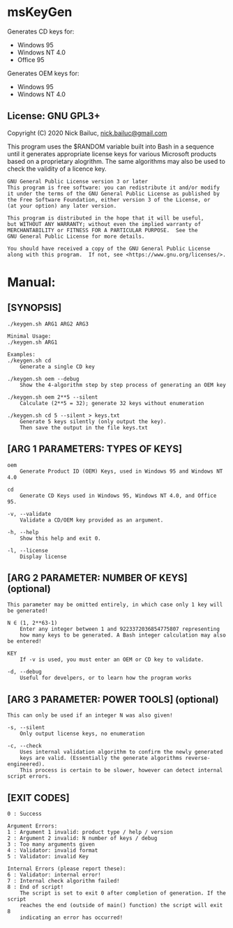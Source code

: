 # msKeyGen
Generates CD keys for:
- Windows 95
- Windows NT 4.0
- Office 95

Generates OEM keys for:
- Windows 95
- Windows NT 4.0


## License: GNU GPL3+
Copyright (C) 2020 Nick Bailuc, nick.bailuc@gmail.com

This program uses the $RANDOM variable built into Bash in a sequence until it
generates appropriate license keys for various Microsoft products based on a
proprietary alogrithm. The same algorithms may also be used to check the
validity of a licence key.

	GNU General Public License version 3 or later
	This program is free software: you can redistribute it and/or modify
	it under the terms of the GNU General Public License as published by
	the Free Software Foundation, either version 3 of the License, or
	(at your option) any later version.

	This program is distributed in the hope that it will be useful,
	but WITHOUT ANY WARRANTY; without even the implied warranty of
	MERCHANTABILITY or FITNESS FOR A PARTICULAR PURPOSE.  See the
	GNU General Public License for more details.

	You should have received a copy of the GNU General Public License
	along with this program.  If not, see <https://www.gnu.org/licenses/>.


# Manual:

## [SYNOPSIS]

	./keygen.sh ARG1 ARG2 ARG3

	Minimal Usage:
	./keygen.sh ARG1
	
	Examples:
	./keygen.sh cd
		Generate a single CD key

	./keygen.sh oem --debug
		Show the 4-algorithm step by step process of generating an OEM key

	./keygen.sh oem 2**5 --silent
		Calculate (2**5 = 32); generate 32 keys without enumeration

	./keygen.sh cd 5 --silent > keys.txt
		Generate 5 keys silently (only output the key).
		Then save the output in the file keys.txt


## [ARG 1 PARAMETERS: TYPES OF KEYS]
	oem
		Generate Product ID (OEM) Keys, used in Windows 95 and Windows NT 4.0

	cd
		Generate CD Keys used in Windows 95, Windows NT 4.0, and Office 95.

	-v, --validate
		Validate a CD/OEM key provided as an argument.

	-h, --help
		Show this help and exit 0.

	-l, --license
		Display license


## [ARG 2 PARAMETER: NUMBER OF KEYS] (optional)
	This parameter may be omitted entirely, in which case only 1 key will be generated!

	N ∈ (1, 2**63-1)
		Enter any integer between 1 and 9223372036854775807 representing
		how many keys to be generated. A Bash integer calculation may also be entered!

	KEY
		If -v is used, you must enter an OEM or CD key to validate.

	-d, --debug
		Useful for develpers, or to learn how the program works


## [ARG 3 PARAMETER: POWER TOOLS] (optional)
	This can only be used if an integer N was also given!

	-s, --silent
		Only output license keys, no enumeration

	-c, --check
		Uses internal validation algorithm to confirm the newly generated
		keys are valid. (Essentially the generate algorithms reverse-engineered).
		This process is certain to be slower, however can detect internal script errors.

## [EXIT CODES]
	0 : Success

	Argument Errors:
	1 : Argument 1 invalid: product type / help / version
	2 : Argument 2 invalid: N number of keys / debug
	3 : Too many arguments given
	4 : Validator: invalid format
	5 : Validator: invalid Key

	Internal Errors (please report these):
	6 : Validator: internal error!
	7 : Internal check algorithm failed!
	8 : End of script!
		The script is set to exit 0 after completion of generation. If the script
		reaches the end (outside of main() function) the script will exit 8
		indicating an error has occurred!
